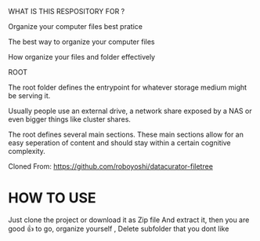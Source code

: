 WHAT IS THIS RESPOSITORY FOR ?

Organize your computer files best pratice

The best way to organize your computer files

How organize your files and folder effectively


ROOT

The root folder defines the entrypoint for whatever storage medium might be serving it.

Usually people use an external drive, a network share exposed by a NAS or even bigger things like cluster shares.

The root defines several main sections. These main sections allow for an easy seperation of content and should stay within a certain cognitive complexity.

Cloned From: https://github.com/roboyoshi/datacurator-filetree

# HOW TO USE
Just clone the project or download it as Zip file
And extract it, then you are good 👍 to go, organize yourself
, Delete subfolder that you dont like
